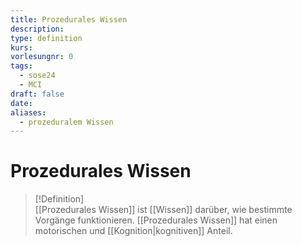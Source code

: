 ```yaml
---
title: Prozedurales Wissen
description: 
type: definition
kurs: 
vorlesungnr: 0
tags:
  - sose24
  - MCI
draft: false
date: 
aliases:
  - prozeduralem Wissen
---
```


# Prozedurales Wissen

> [!Definition]  
> [[Prozedurales Wissen]] ist [[Wissen]] darüber, wie bestimmte Vorgänge funktionieren. [[Prozedurales Wissen]] hat einen motorischen und [[Kognition|kognitiven]] Anteil.